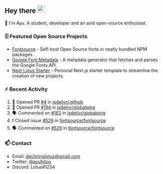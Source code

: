 ## Hey there <img src="https://media.giphy.com/media/hvRJCLFzcasrR4ia7z/giphy.gif" width="25" height="25">

📝 I'm Ayu. A student, developer and an avid open-source enthusiast.

### 🗄 Featured Open Source Projects

- [Fontsource](https://github.com/fontsource/fontsource) - Self-host Open Source fonts in neatly bundled NPM packages.
- [Google Font Metadata](https://github.com/fontsource/google-font-metadata) - A metadata generator that fetches and parses the Google Fonts API.
- [Next Lotus Starter](https://github.com/DecliningLotus/next-lotus-starter) - Personal Next.js starter template to streamline the creation of new projects.

### ⚡ Recent Activity

<!--START_SECTION:activity-->

1. 💪 Opened PR [#4](https://github.com/jsdelivr/.github/pull/4) in [jsdelivr/.github](https://github.com/jsdelivr/.github)
2. 💪 Opened PR [#194](https://github.com/jsdelivr/globalping/pull/194) in [jsdelivr/globalping](https://github.com/jsdelivr/globalping)
3. 🗣 Commented on [#163](https://github.com/jsdelivr/globalping/issues/163) in [jsdelivr/globalping](https://github.com/jsdelivr/globalping)
4. ❗️ Closed issue [#529](https://github.com/fontsource/fontsource/issues/529) in [fontsource/fontsource](https://github.com/fontsource/fontsource)
5. 🗣 Commented on [#529](https://github.com/fontsource/fontsource/issues/529) in [fontsource/fontsource](https://github.com/fontsource/fontsource)
<!--END_SECTION:activity-->

### 📫 Contact

- Email: declininglotus@gmail.com
- Twitter: [@ayuhitoo](https://twitter.com/ayuhitoo)
- Discord: Lotus#1234
